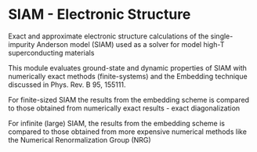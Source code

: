 # SIAM - Electronic Structure 
Exact and approximate electronic structure calculations of the single-impurity Anderson model (SIAM) used as a solver for model high-T superconducting materials

This module evaluates ground-state and dynamic properties of SIAM with numerically exact methods (finite-systems) and the Embedding technique discussed in Phys. Rev. B 95, 155111.

For finite-sized SIAM the results from the embedding scheme is compared to those obtained from numerically exact results - exact diagonalization

For infinite (large) SIAM, the results from the embedding scheme is compared to those obtained from more expensive numerical methods like the Numerical Renormalization Group (NRG)


